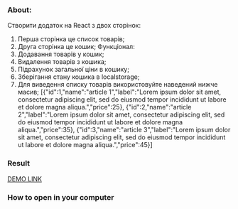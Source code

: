 ### About:

Створити додаток на React з двох сторінок:
1. Перша сторінка це список товарів;
2. Друга сторінка це кошик;
Функціонал:
1. Додавання товарів у кошик;
2. Видалення товарів з кошика;
3. Підрахунок загальної ціни в кошику;
4. Зберігання стану кошика в localstorage;
5. Для виведення списку товарів використовуйте наведений нижче масив;
  [{"id":1,"name":"article 1","label":"Lorem ipsum dolor sit amet, consectetur adipiscing elit,
  sed do eiusmod tempor incididunt ut labore et dolore magna aliqua.","price":25},
  {"id":2,"name":"article 2","label":"Lorem ipsum dolor sit amet, consectetur adipiscing elit,
  sed do eiusmod tempor incididunt ut labore et dolore magna aliqua.","price":35},
  {"id":3,"name":"article 3","label":"Lorem ipsum dolor sit amet, consectetur adipiscing elit,
  sed do eiusmod tempor incididunt ut labore et dolore magna aliqua.","price":45}]

### Result
[DEMO LINK](https://IhorDrul.github.io/online-shop-task/)

### How to open in your computer
